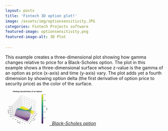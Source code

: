 ```yaml
---
layout: posts
title: 'Fintech 3D option plot!'
image: /assets/img/optionsensitivity.JPG
categories: Fintech Projects software
featured-image: optionsensitivity.png
featured-image-alt: 3D Plot

---
```

This example creates a three-dimensional plot showing how gamma changes relative to price for a Black-Scholes option. The plot in this example shows a three-dimensional surface whose z-value is the gamma of an option as price (x-axis) and time (y-axis) vary. The plot adds yet a fourth dimension by showing option delta (the first derivative of option price to security price) as the color of the surface.

[![3D plot Black-Scholes option](/assets/img/optionsensitivity.png "3D plot")*&nbsp;&nbsp;Black-Scholes option*](http://vijaypython.pythonanywhere.com/splot1)
 